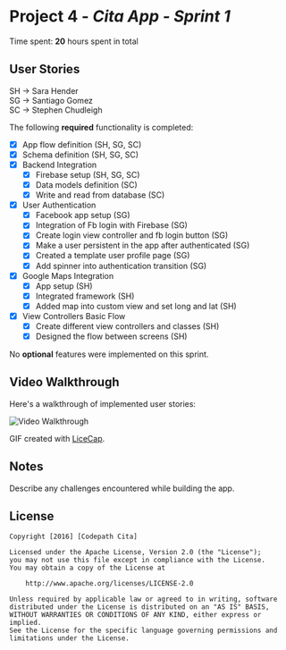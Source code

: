 # Project 4 - *Cita App - Sprint 1*

Time spent: **20** hours spent in total

## User Stories

SH -> Sara Hender  
SG -> Santiago Gomez  
SC -> Stephen Chudleigh  

The following **required** functionality is completed:

- [X] App flow definition (SH, SG, SC)
- [X] Schema definition (SH, SG, SC)
- [X] Backend Integration
   - [X] Firebase setup (SH, SG, SC)
   - [X] Data models definition (SC)
   - [X] Write and read from database (SC)
- [X] User Authentication
   - [X] Facebook app setup (SG)
   - [X] Integration of Fb login with Firebase (SG)
   - [X] Create login view controller and fb login button (SG)
   - [X] Make a user persistent in the app after authenticated (SG)
   - [X] Created a template user profile page (SG)
   - [X] Add spinner into authentication transition (SG)
- [X] Google Maps Integration
   - [X] App setup (SH)
   - [X] Integrated framework (SH)
   - [X] Added map into custom view and set long and lat (SH)
- [X] View Controllers Basic Flow
   - [X] Create different view controllers and classes (SH)
   - [X] Designed the flow between screens (SH)

No **optional** features were implemented on this sprint.


## Video Walkthrough

Here's a walkthrough of implemented user stories:

<img src='http://i.imgur.com/link/to/your/gif/file.gif' title='Video Walkthrough' width='' alt='Video Walkthrough' />

GIF created with [LiceCap](http://www.cockos.com/licecap/).

## Notes

Describe any challenges encountered while building the app.

## License

    Copyright [2016] [Codepath Cita]

    Licensed under the Apache License, Version 2.0 (the "License");
    you may not use this file except in compliance with the License.
    You may obtain a copy of the License at

        http://www.apache.org/licenses/LICENSE-2.0

    Unless required by applicable law or agreed to in writing, software
    distributed under the License is distributed on an "AS IS" BASIS,
    WITHOUT WARRANTIES OR CONDITIONS OF ANY KIND, either express or implied.
    See the License for the specific language governing permissions and
    limitations under the License.
